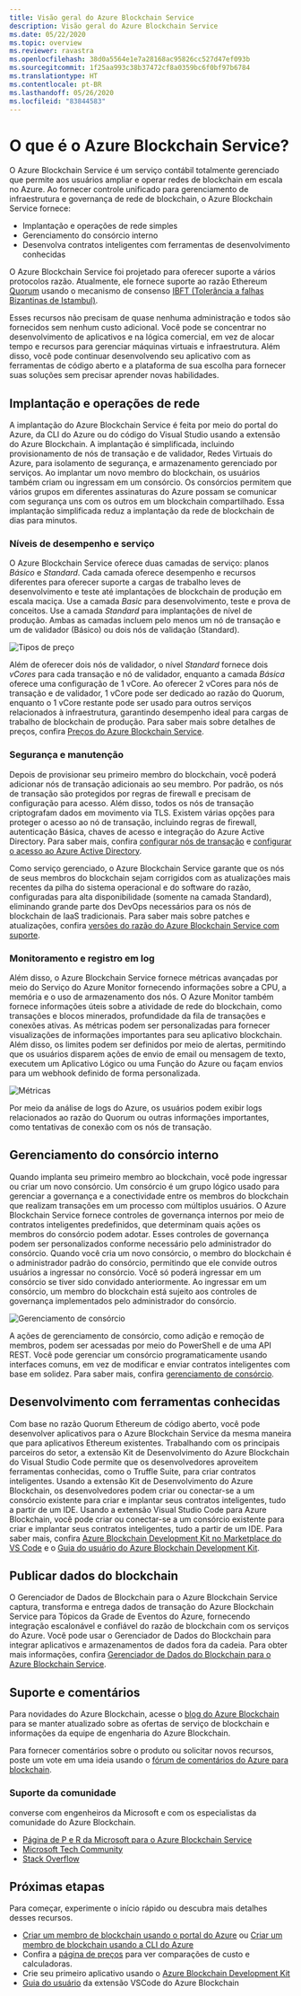 ```yaml
---
title: Visão geral do Azure Blockchain Service
description: Visão geral do Azure Blockchain Service
ms.date: 05/22/2020
ms.topic: overview
ms.reviewer: ravastra
ms.openlocfilehash: 38d0a5564e1e7a28168ac95826cc527d47ef093b
ms.sourcegitcommit: 1f25aa993c38b37472cf8a0359bc6f0bf97b6784
ms.translationtype: HT
ms.contentlocale: pt-BR
ms.lasthandoff: 05/26/2020
ms.locfileid: "83844583"
---
```

# <a name="what-is-azure-blockchain-service"></a>O que é o Azure Blockchain Service?

O Azure Blockchain Service é um serviço contábil totalmente gerenciado que permite aos usuários ampliar e operar redes de blockchain em escala no Azure. Ao fornecer controle unificado para gerenciamento de infraestrutura e governança de rede de blockchain, o Azure Blockchain Service fornece:

* Implantação e operações de rede simples
* Gerenciamento do consórcio interno
* Desenvolva contratos inteligentes com ferramentas de desenvolvimento conhecidas

O Azure Blockchain Service foi projetado para oferecer suporte a vários protocolos razão. Atualmente, ele fornece suporte ao razão Ethereum [Quorum](https://www.goquorum.com/) usando o mecanismo de consenso [IBFT (Tolerância a falhas Bizantinas de Istambul)](https://github.com/jpmorganchase/quorum/wiki/Quorum-Consensus).

Esses recursos não precisam de quase nenhuma administração e todos são fornecidos sem nenhum custo adicional. Você pode se concentrar no desenvolvimento de aplicativos e na lógica comercial, em vez de alocar tempo e recursos para gerenciar máquinas virtuais e infraestrutura. Além disso, você pode continuar desenvolvendo seu aplicativo com as ferramentas de código aberto e a plataforma de sua escolha para fornecer suas soluções sem precisar aprender novas habilidades.

## <a name="network-deployment-and-operations"></a>Implantação e operações de rede

A implantação do Azure Blockchain Service é feita por meio do portal do Azure, da CLI do Azure ou do código do Visual Studio usando a extensão do Azure Blockchain. A implantação é simplificada, incluindo provisionamento de nós de transação e de validador, Redes Virtuais do Azure, para isolamento de segurança, e armazenamento gerenciado por serviços.  Ao implantar um novo membro do blockchain, os usuários também criam ou ingressam em um consórcio.  Os consórcios permitem que vários grupos em diferentes assinaturas do Azure possam se comunicar com segurança uns com os outros em um blockchain compartilhado.  Essa implantação simplificada reduz a implantação da rede de blockchain de dias para minutos.

### <a name="performance-and-service-tiers"></a>Níveis de desempenho e serviço

O Azure Blockchain Service oferece duas camadas de serviço: planos *Básico* e *Standard*. Cada camada oferece desempenho e recursos diferentes para oferecer suporte a cargas de trabalho leves de desenvolvimento e teste até implantações de blockchain de produção em escala maciça. Use a camada *Basic* para desenvolvimento, teste e prova de conceitos. Use a camada *Standard* para implantações de nível de produção. Ambas as camadas incluem pelo menos um nó de transação e um de validador (Básico) ou dois nós de validação (Standard). 

![Tipos de preço](./media/overview/pricing-tiers.png)

Além de oferecer dois nós de validador, o nível *Standard* fornece dois *vCores* para cada transação e nó de validador, enquanto a camada *Básica* oferece uma configuração de 1 vCore.  Ao oferecer 2 vCores para nós de transação e de validador, 1 vCore pode ser dedicado ao razão do Quorum, enquanto o 1 vCore restante pode ser usado para outros serviços relacionados à infraestrutura, garantindo desempenho ideal para cargas de trabalho de blockchain de produção. Para saber mais sobre detalhes de preços, confira [Preços do Azure Blockchain Service](https://azure.microsoft.com/pricing/details/blockchain-service).

### <a name="security-and-maintenance"></a>Segurança e manutenção

Depois de provisionar seu primeiro membro do blockchain, você poderá adicionar nós de transação adicionais ao seu membro.  Por padrão, os nós de transação são protegidos por regras de firewall e precisam de configuração para acesso.  Além disso, todos os nós de transação criptografam dados em movimento via TLS.  Existem várias opções para proteger o acesso ao nó de transação, incluindo regras de firewall, autenticação Básica, chaves de acesso e integração do Azure Active Directory. Para saber mais, confira [configurar nós de transação](configure-transaction-nodes.md) e [configurar o acesso ao Azure Active Directory](configure-aad.md).

Como serviço gerenciado, o Azure Blockchain Service garante que os nós de seus membros do blockchain sejam corrigidos com as atualizações mais recentes da pilha do sistema operacional e do software do razão, configuradas para alta disponibilidade (somente na camada Standard), eliminando grande parte dos DevOps necessários para os nós de blockchain de IaaS tradicionais.  Para saber mais sobre patches e atualizações, confira [versões do razão do Azure Blockchain Service com suporte](ledger-versions.md).

### <a name="monitoring-and-logging"></a>Monitoramento e registro em log

Além disso, o Azure Blockchain Service fornece métricas avançadas por meio do Serviço do Azure Monitor fornecendo informações sobre a CPU, a memória e o uso de armazenamento dos nós.  O Azure Monitor também fornece informações úteis sobre a atividade de rede do blockchain, como transações e blocos minerados, profundidade da fila de transações e conexões ativas.  As métricas podem ser personalizadas para fornecer visualizações de informações importantes para seu aplicativo blockchain.  Além disso, os limites podem ser definidos por meio de alertas, permitindo que os usuários disparem ações de envio de email ou mensagem de texto, executem um Aplicativo Lógico ou uma Função do Azure ou façam envios para um webhook definido de forma personalizada.

![Métricas](./media/overview/metrics.png)

Por meio da análise de logs do Azure, os usuários podem exibir logs relacionados ao razão do Quorum ou outras informações importantes, como tentativas de conexão com os nós de transação.

## <a name="built-in-consortium-management"></a>Gerenciamento do consórcio interno

Quando implanta seu primeiro membro ao blockchain, você pode ingressar ou criar um novo consórcio.  Um consórcio é um grupo lógico usado para gerenciar a governança e a conectividade entre os membros do blockchain que realizam transações em um processo com múltiplos usuários.  O Azure Blockchain Service fornece controles de governança internos por meio de contratos inteligentes predefinidos, que determinam quais ações os membros do consórcio podem adotar.  Esses controles de governança podem ser personalizados conforme necessário pelo administrador do consórcio. Quando você cria um novo consórcio, o membro do blockchain é o administrador padrão do consórcio, permitindo que ele convide outros usuários a ingressar no consórcio.  Você só poderá ingressar em um consórcio se tiver sido convidado anteriormente.  Ao ingressar em um consórcio, um membro do blockchain está sujeito aos controles de governança implementados pelo administrador do consórcio.

![Gerenciamento de consórcio](./media/overview/consortium.png)

A ações de gerenciamento de consórcio, como adição e remoção de membros, podem ser acessadas por meio do PowerShell e de uma API REST. Você pode gerenciar um consórcio programaticamente usando interfaces comuns, em vez de modificar e enviar contratos inteligentes com base em solidez. Para saber mais, confira [gerenciamento de consórcio](consortium.md).

## <a name="develop-using-familiar-development-tools"></a>Desenvolvimento com ferramentas conhecidas

Com base no razão Quorum Ethereum de código aberto, você pode desenvolver aplicativos para o Azure Blockchain Service da mesma maneira que para aplicativos Ethereum existentes. Trabalhando com os principais parceiros do setor, a extensão Kit de Desenvolvimento do Azure Blockchain do Visual Studio Code permite que os desenvolvedores aproveitem ferramentas conhecidas, como o Truffle Suite, para criar contratos inteligentes. Usando a extensão Kit de Desenvolvimento do Azure Blockchain, os desenvolvedores podem criar ou conectar-se a um consórcio existente para criar e implantar seus contratos inteligentes, tudo a partir de um IDE. Usando a extensão Visual Studio Code para Azure Blockchain, você pode criar ou conectar-se a um consórcio existente para criar e implantar seus contratos inteligentes, tudo a partir de um IDE. Para saber mais, confira [Azure Blockchain Development Kit no Marketplace do VS Code](https://aka.ms/vscodebcextension) e o [Guia do usuário do Azure Blockchain Development Kit](https://aka.ms/vscodebcextensionwiki).

## <a name="publish-blockchain-data"></a>Publicar dados do blockchain

O Gerenciador de Dados de Blockchain para o Azure Blockchain Service captura, transforma e entrega dados de transação do Azure Blockchain Service para Tópicos da Grade de Eventos do Azure, fornecendo integração escalonável e confiável do razão de blockchain com os serviços do Azure. Você pode usar o Gerenciador de Dados do Blockchain para integrar aplicativos e armazenamentos de dados fora da cadeia. Para obter mais informações, confira [Gerenciador de Dados do Blockchain para o Azure Blockchain Service](data-manager.md).

## <a name="support-and-feedback"></a>Suporte e comentários

Para novidades do Azure Blockchain, acesse o [blog do Azure Blockchain](https://azure.microsoft.com/blog/topics/blockchain/) para se manter atualizado sobre as ofertas de serviço de blockchain e informações da equipe de engenharia do Azure Blockchain.

Para fornecer comentários sobre o produto ou solicitar novos recursos, poste um vote em uma ideia usando o [fórum de comentários do Azure para blockchain](https://aka.ms/blockchainuservoice).

### <a name="community-support"></a>Suporte da comunidade

converse com engenheiros da Microsoft e com os especialistas da comunidade do Azure Blockchain.

* [Página de P e R da Microsoft para o Azure Blockchain Service](https://docs.microsoft.com/answers/topics/azure-blockchain-service.html)
* [Microsoft Tech Community](https://techcommunity.microsoft.com/t5/Blockchain/bd-p/AzureBlockchain)
* [Stack Overflow](https://stackoverflow.com/questions/tagged/AzureBlockchainService)

## <a name="next-steps"></a>Próximas etapas

Para começar, experimente o início rápido ou descubra mais detalhes desses recursos.
* [Criar um membro de blockchain usando o portal do Azure](create-member.md) ou [Criar um membro de blockchain usando a CLI do Azure](create-member-cli.md)
* Confira a [página de preços](https://azure.microsoft.com/pricing/details/blockchain-service) para ver comparações de custo e calculadoras.
* Crie seu primeiro aplicativo usando o [Azure Blockchain Development Kit](https://github.com/Azure-Samples/blockchain-devkit)
* [Guia do usuário](https://github.com/Microsoft/vscode-azure-blockchain-ethereum/wiki) da extensão VSCode do Azure Blockchain
